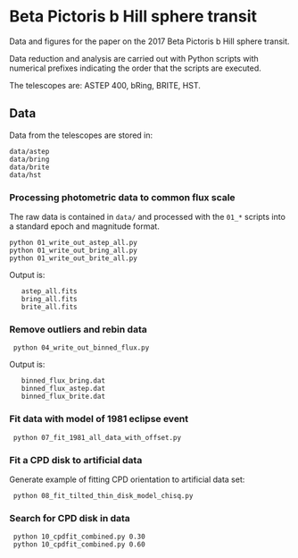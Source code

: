 # Beta Pictoris b Hill sphere transit

Data and figures for the paper on the 2017 Beta Pictoris b Hill sphere transit.

Data reduction and analysis are carried out with Python scripts with numerical prefixes indicating the order that the scripts are executed.

The telescopes are: ASTEP 400, bRing, BRITE, HST.

## Data

Data from the telescopes are stored in:

    data/astep
    data/bring
    data/brite
    data/hst

### Processing photometric data to common flux scale

The raw data is contained in `data/` and processed with the `01_*` scripts into a standard epoch and magnitude format.

    python 01_write_out_astep_all.py
    python 01_write_out_bring_all.py
    python 01_write_out_brite_all.py

Output is:

       astep_all.fits
       bring_all.fits
       brite_all.fits


### Remove outliers and rebin data

     python 04_write_out_binned_flux.py

Output is:

       binned_flux_bring.dat
       binned_flux_astep.dat
       binned_flux_brite.dat

### Fit data with model of 1981 eclipse event

     python 07_fit_1981_all_data_with_offset.py


### Fit a CPD disk to artificial data

Generate example of fitting CPD orientation to artificial data set:

     python 08_fit_tilted_thin_disk_model_chisq.py


### Search for CPD disk in data

     python 10_cpdfit_combined.py 0.30
     python 10_cpdfit_combined.py 0.60



